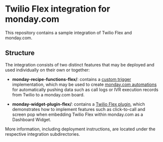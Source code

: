 # Twilio Flex integration for monday.com

This repository contains a sample integration of Twilio Flex and monday.com.

## Structure

The integration consists of two distinct features that may be deployed and used individually on their own or together:
- **monday-recipe-functions-flex/**: contains a [custom trigger](https://developer.monday.com/apps/docs/custom-trigger) implementation, which may be used to create [monday.com automations](https://support.monday.com/hc/en-us/articles/360001222900-monday-com-Automations) for  automatically pushing data such as call logs or IVR execution records from Twilio to a monday.com board.

- **monday-widget-plugin-flex/**: contains a [Twilio Flex plugin](https://www.twilio.com/docs/flex/developer/ui-and-plugins), which demonstrates how to implement features such as click-to-call and screen pop when embedding Twilio Flex within monday.com as a Dashboard Widget. 

More information, including deployment instructions, are located under the respective integration subdirectories.